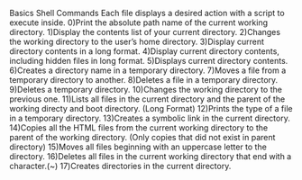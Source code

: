 Basics Shell Commands
Each file displays a desired action with a script to execute inside.
0)Print the absolute path name of the current working directory.
1)Display the contents list of your current directory.
2)Changes the working directory to the user’s home directory.
3)Display current directory contents in a long format.
4)Display current directory contents, including hidden files in long format.
5)Displays current directory contents.
6)Creates a directory name in a temporary directory.
7)Moves a file from a temporary directory to another.
8)Deletes a file in a temporary directory.
9)Deletes a temporary directory.
10)Changes the working directory to the previous one.
11)Lists all files in the current directory and the parent of the working directy and boot directory. (Long Format)
12)Prints the type of a file in a temporary directory.
13)Creates a symbolic link in the current directory.
14)Copies all the HTML files from the current working directory to the parent of the working directory.
   (Only copies that did not exist in parent directory)
15)Moves all files beginning with an uppercase letter to the directory.
16)Deletes all files in the current working directory that end with a character.(~)
17)Creates directories in the current directory.
